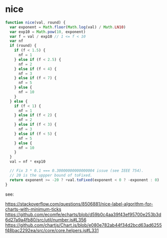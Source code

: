 # nice

```js
function nice(val, round) {
  var exponent = Math.floor(Math.log(val) / Math.LN10)
  var exp10 = Math.pow(10, exponent)
  var f = val / exp10 // 1 <= f < 10
  var nf
  if (round) {
    if (f < 1.5) {
      nf = 1
    } else if (f < 2.5) {
      nf = 2
    } else if (f < 4) {
      nf = 3
    } else if (f < 7) {
      nf = 5
    } else {
      nf = 10
    }
  } else {
    if (f < 1) {
      nf = 1
    } else if (f < 2) {
      nf = 2
    } else if (f < 3) {
      nf = 3
    } else if (f < 5) {
      nf = 5
    } else {
      nf = 10
    }
  }
  val = nf * exp10

  // Fix 3 * 0.1 === 0.30000000000000004 issue (see IEEE 754).
  // 20 is the uppper bound of toFixed.
  return exponent >= -20 ? +val.toFixed(exponent < 0 ? -exponent : 0) : val
}

```
see:

https://stackoverflow.com/questions/8506881/nice-label-algorithm-for-charts-with-minimum-ticks
https://github.com/ecomfe/echarts/blob/d59b0c4aa39f43ef95700e253b3d6d27a9a4fb80/src/util/number.js#L356
https://github.com/chartjs/Chart.js/blob/e080e782ab44f34d2bcd63ad6255f48bac2292ea/src/core/core.helpers.js#L331